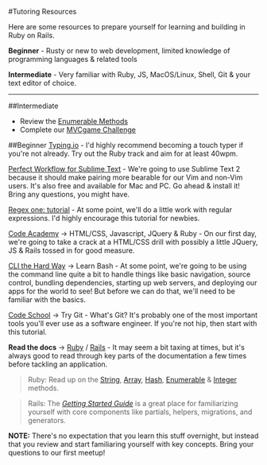 #Tutoring Resources

Here are some resources to prepare yourself for learning and building in Ruby on Rails. 

__Beginner__ - Rusty or new to web development, limited knowledge of programming languages & related tools

__Intermediate__ - Very familiar with Ruby, JS, MacOS/Linux, Shell, Git & your text editor of choice.  

- - -

##Intermediate
- Review the [Enumerable Methods](http://ruby-doc.org/core-2.1.2/Enumerable.html)
- Complete our [MVCgame Challenge](https://github.com/columbustutoringgroup/MVCgame)

##Beginner
  [Typing.io](https://typing.io/) - I'd highly recommend becoming a touch typer if you're not already. Try out the Ruby track and aim for at least 40wpm.

  [Perfect Workflow for Sublime Text](http://code.tutsplus.com/courses/perfect-workflow-in-sublime-text-2) - We're going to use Sublime Text 2 because it should make pairing more bearable for our Vim and non-Vim users. It's also free and available for Mac and PC. Go ahead & install it! Bring any questions, you might have. 

  [Regex one: tutorial](http://regexone.com/) - At some point, we'll do a little work with regular expressions. I'd highly encourage this tutorial for newbies.

  [Code Academy](http://www.codecademy.com/learn) -> HTML/CSS, Javascript, JQuery & Ruby - On our first day, we're going to take a crack at a HTML/CSS drill with possibly a little JQuery, JS & Rails tossed in for good measure.

  [CLI the Hard Way](http://cli.learncodethehardway.org/book/) -> Learn Bash - At some point, we're going to be using the command line quite a bit to handle things like basic navigation, source control, bundling dependencies, starting up web servers, and deploying our apps for the world to see! But before we can do that, we'll need to be familiar with the basics.

  [Code School](https://try.github.io/levels/1/challenges/1) -> Try Git - What's Git? It's probably one of the most important tools you'll ever use as a software engineer. If you're not hip, then start with this tutorial.

  __Read the docs__ -> [Ruby](http://ruby-doc.org/) / [Rails](http://guides.rubyonrails.org/) - It may seem a bit taxing at times, but it's always good to read through key parts of the documentation a few times before tackling an application. 

  > Ruby: Read up on the [String](http://ruby-doc.org/core-2.1.2/String.html), [Array](http://ruby-doc.org/core-2.1.2/Array.html), [Hash](http://ruby-doc.org/core-2.1.2/Hash.html), [Enumerable](http://ruby-doc.org/core-2.1.2/Enumerable.html) & [Integer](http://ruby-doc.org/core-2.1.2/Integer.html) methods.

  > Rails: The [_Getting Started Guide_](http://guides.rubyonrails.org/getting_started.html) is a great place for familiarizing yourself with core components like partials, helpers, migrations, and generators.

  __NOTE:__ There's no expectation that you learn this stuff overnight, but instead that you review and start familiaring yourself with key concepts. Bring your questions to our first meetup!

